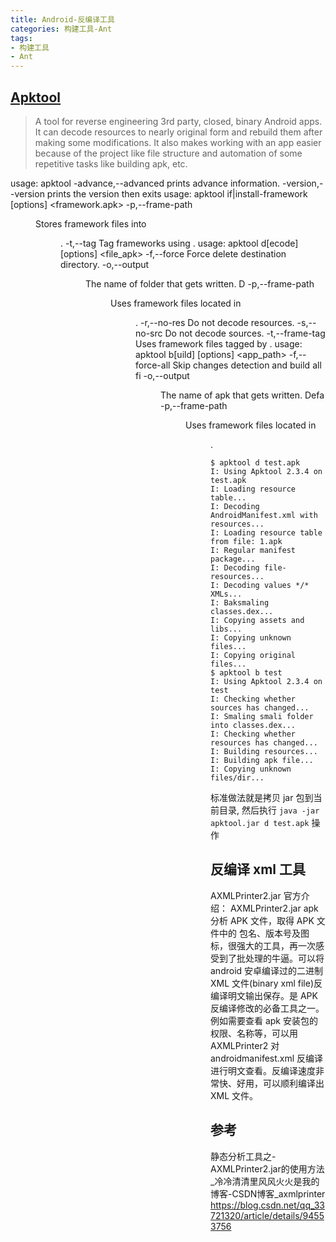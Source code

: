 ```yaml
---
title: Android-反编译工具
categories: 构建工具-Ant
tags:
- 构建工具
- Ant
---
```


## [Apktool](https://ibotpeaches.github.io/Apktool/install/)

> A tool for reverse engineering 3rd party, closed, binary Android apps. It can decode resources to nearly original form and rebuild them after making some modifications. It also makes working with an app easier because of the project like file structure and automation of some repetitive tasks like building apk, etc.

usage: apktool
 -advance,--advanced   prints advance information.
 -version,--version    prints the version then exits
usage: apktool if|install-framework [options] <framework.apk>
 -p,--frame-path <dir>   Stores framework files into <dir>.
 -t,--tag <tag>          Tag frameworks using <tag>.
usage: apktool d[ecode] [options] <file_apk>
 -f,--force              Force delete destination directory.
 -o,--output <dir>       The name of folder that gets written. D
 -p,--frame-path <dir>   Uses framework files located in <dir>.
 -r,--no-res             Do not decode resources.
 -s,--no-src             Do not decode sources.
 -t,--frame-tag <tag>    Uses framework files tagged by <tag>.
usage: apktool b[uild] [options] <app_path>
 -f,--force-all          Skip changes detection and build all fi
 -o,--output <dir>       The name of apk that gets written. Defa
 -p,--frame-path <dir>   Uses framework files located in <dir>.

```text
$ apktool d test.apk
I: Using Apktool 2.3.4 on test.apk
I: Loading resource table...
I: Decoding AndroidManifest.xml with resources...
I: Loading resource table from file: 1.apk
I: Regular manifest package...
I: Decoding file-resources...
I: Decoding values */* XMLs...
I: Baksmaling classes.dex...
I: Copying assets and libs...
I: Copying unknown files...
I: Copying original files...
$ apktool b test
I: Using Apktool 2.3.4 on test
I: Checking whether sources has changed...
I: Smaling smali folder into classes.dex...
I: Checking whether resources has changed...
I: Building resources...
I: Building apk file...
I: Copying unknown files/dir...
```

标准做法就是拷贝 jar 包到当前目录, 然后执行 `java -jar apktool.jar d test.apk` 操作

## 反编译 xml 工具

AXMLPrinter2.jar 官方介绍： AXMLPrinter2.jar apk 分析 APK 文件，取得 APK 文件中的 包名、版本号及图标，很强大的工具，再一次感受到了批处理的牛逼。可以将 android 安卓编译过的二进制 XML 文件(binary xml file)反编译明文输出保存。是 APK 反编译修改的必备工具之一。例如需要查看 apk 安装包的权限、名称等，可以用 AXMLPrinter2 对androidmanifest.xml 反编译进行明文查看。反编译速度非常快、好用，可以顺利编译出 XML 文件。

## 参考

静态分析工具之-AXMLPrinter2.jar的使用方法_冷冷清清里风风火火是我的博客-CSDN博客_axmlprinter
<https://blog.csdn.net/qq_33721320/article/details/94553756>
